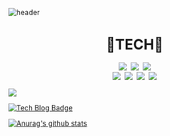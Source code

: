 
<!--
**ejxzhn22/ejxzhn22** is a ✨ _special_ ✨ repository because its `README.md` (this file) appears on your GitHub profile.

Here are some ideas to get you started:

- 🔭 I’m currently working on ...
- 🌱 I’m currently learning ...
- 👯 I’m looking to collaborate on ...
- 🤔 I’m looking for help with ...
- 💬 Ask me about ...
- 📫 How to reach me: ...
- 😄 Pronouns: ...
- ⚡ Fun fact: ...
-->
![header](https://capsule-render.vercel.app/api?type=wave&color=f4bbbb&height=300&section=header&text=SUJIN%20KIM&fontSize=40)


<h1 align="center">🌱TECH🌱</h1>

<p align="center">
<img src="https://img.shields.io/badge/JAVA-007396?style=flat-square&logo=Java&logoColor=white"/>
&nbsp<img src="https://img.shields.io/badge/Spring Boot-6DB33F?style=flat-square&logo=Spring Boot&logoColor=white"/>
&nbsp<img src="https://img.shields.io/badge/MySQL-4479A1?style=flat-square&logo=MySQL&logoColor=white"/>
<br/>
<img src="https://img.shields.io/badge/HTML5-E34F26?style=flat-square&logo=html5&logoColor=white"/>
&nbsp<img src="https://img.shields.io/badge/CSS-1572B6?style=flat-square&logo=CSS3&logoColor=white"/>
&nbsp<img src="https://img.shields.io/badge/JavaScript-F7DF1E?style=flat-square&logo=JavaScript&logoColor=white"/>
&nbsp<img src="https://img.shields.io/badge/jQuery-0769AD?style=flat-square&logo=jQuery&logoColor=white"/>
</p>



![](https://github-profile-summary-cards.vercel.app/api/cards/profile-details?username=ejxzhn22&theme=solarized)

 [![Tech Blog Badge](http://img.shields.io/badge/-Tech%20blog-black?style=flat-square&logo=github&link=https://ejxzhn22.github.io/)](https://ejxzhn22.github.io/)
	
[![Anurag's github stats](https://github-readme-stats.vercel.app/api?username=ejxzhn22)](https://github.com/anuraghazra/github-readme-stats)


